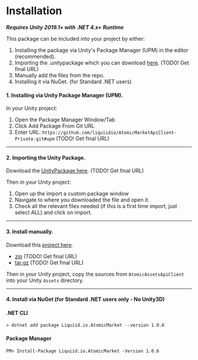 # Installation

_**Requires Unity 2019.1+ with .NET 4.x+ Runtime**_

This package can be included into your project by either:

1. Installing the package via Unity's Package Manager (UPM) in the editor (recommended).
2. Importing the .unitypackage which you can download [here](https://github.com/liquiidio/AtomicMarketApiClient-Private/releases/download/1.0.6/io.liquiid.atomicmarket.unitypackage). (TODO! Get final URL)
3. Manually add the files from the repo.
4. Installing it via NuGet. (for Standard .NET users)

#### 1. Installing via Unity Package Manager (UPM).

In your Unity project:

1. Open the Package Manager Window/Tab
2. Click Add Package From Git URL
3. Enter URL: `https://github.com/liquiidio/AtomicMarketApiClient-Private.git#upm` (TODO! Get final URL)

***

#### 2. Importing the Unity Package.

Download the [UnityPackage here](https://github.com/liquiidio/AtomicMarketApiClient-Private/releases/download/1.0.6/io.liquiid.atomicmarket.unitypackage). (TODO! Get final URL)

Then in your Unity project:

1. Open up the import a custom package window
2. Navigate to where you downloaded the file and open it.
3. Check all the relevant files needed (if this is a first time import, just select ALL) and click on import.

***

#### 3. Install manually.

Download this [project here](https://github.com/liquiidio/AtomicMarketApiClient-Private/releases/tag/1.0.6).

  * [zip](https://github.com/liquiidio/AtomicMarketApiClient-Private/archive/refs/tags/1.0.6.zip) (TODO! Get final URL)
  * [tar.gz](https://github.com/liquiidio/AtomicMarketApiClient-Private/archive/refs/tags/1.0.6.tar.gz) (TODO! Get final URL)

Then in your Unity project, copy the sources from `AtomicAssetsApiClient` into your Unity `Assets` directory.

***

#### 4. Install via NuGet (for Standard .NET users only - No Unity3D)

#### .NET CLI

`> dotnet add package Liquiid.io.AtomicMarket --version 1.0.6`

#### Package Manager

`PM> Install-Package Liquiid.io.AtomicMarket -Version 1.0.6`
